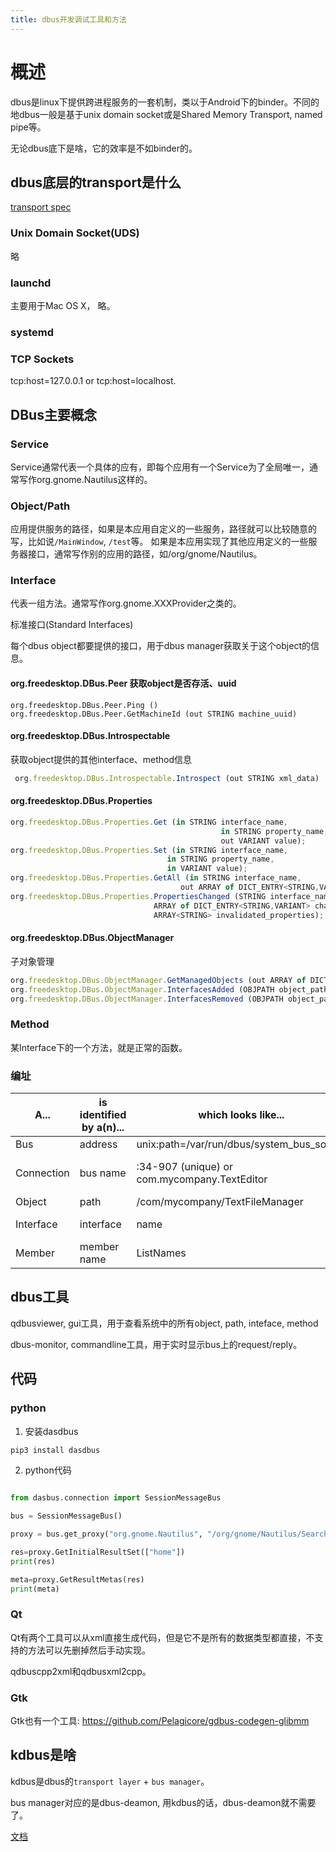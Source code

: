 ```yaml
---
title: dbus开发调试工具和方法
---
```

# 概述

dbus是linux下提供跨进程服务的一套机制，类以于Android下的binder。不同的地dbus一般是基于unix domain socket或是Shared Memory Transport, named pipe等。

无论dbus底下是啥，它的效率是不如binder的。

## dbus底层的transport是什么

[transport spec](https://dbus.freedesktop.org/doc/dbus-specification.html#transports)

### Unix Domain Socket(UDS)

略

### launchd

主要用于Mac OS X， 略。

### systemd

### TCP Sockets

tcp:host=127.0.0.1 or tcp:host=localhost.

## DBus主要概念

### Service

Service通常代表一个具体的应有，即每个应用有一个Service为了全局唯一，通常写作org.gnome.Nautilus这样的。

### Object/Path

应用提供服务的路径，如果是本应用自定义的一些服务，路径就可以比较随意的写，比如说`/MainWindow`, `/test`等。
如果是本应用实现了其他应用定义的一些服务器接口，通常写作别的应用的路径，如/org/gnome/Nautilus。

### Interface

代表一组方法。通常写作org.gnome.XXXProvider之类的。

标准接口(Standard Interfaces)

每个dbus object都要提供的接口，用于dbus manager获取关于这个object的信息。

#### org.freedesktop.DBus.Peer 获取object是否存活、uuid

```
org.freedesktop.DBus.Peer.Ping ()
org.freedesktop.DBus.Peer.GetMachineId (out STRING machine_uuid)
```


#### org.freedesktop.DBus.Introspectable 

获取object提供的其他interface、method信息

```javascript
 org.freedesktop.DBus.Introspectable.Introspect (out STRING xml_data)
```

#### org.freedesktop.DBus.Properties

```javascript
org.freedesktop.DBus.Properties.Get (in STRING interface_name,
                                               in STRING property_name,
                                               out VARIANT value);
org.freedesktop.DBus.Properties.Set (in STRING interface_name,
                                   in STRING property_name,
                                   in VARIANT value);
org.freedesktop.DBus.Properties.GetAll (in STRING interface_name,
                                      out ARRAY of DICT_ENTRY<STRING,VARIANT> props);
org.freedesktop.DBus.Properties.PropertiesChanged (STRING interface_name,
                                ARRAY of DICT_ENTRY<STRING,VARIANT> changed_properties,
                                ARRAY<STRING> invalidated_properties);
```

#### org.freedesktop.DBus.ObjectManager

子对象管理

```javascript
org.freedesktop.DBus.ObjectManager.GetManagedObjects (out ARRAY of DICT_ENTRY<OBJPATH,ARRAY of DICT_ENTRY<STRING,ARRAY of DICT_ENTRY<STRING,VARIANT>>> objpath_interfaces_and_properties);
org.freedesktop.DBus.ObjectManager.InterfacesAdded (OBJPATH object_path, ARRAY of DICT_ENTRY<STRING,ARRAY of DICT_ENTRY<STRING,VARIANT>> interfaces_and_properties);
org.freedesktop.DBus.ObjectManager.InterfacesRemoved (OBJPATH object_path, ARRAY<STRING> interfaces);
```



### Method

某Interface下的一个方法，就是正常的函数。

### 编址

| A...	      | is identified by a(n)...	 | which looks like...                           | 	and is chosen by...                                           |
|------------|---------------------------|-----------------------------------------------|----------------------------------------------------------------|
| Bus        | 	address                  | 	unix:path=/var/run/dbus/system_bus_socket    | 	system configuration                                          |
| Connection | 	bus name                 | 	:34-907 (unique) or com.mycompany.TextEditor | (well-known)	D-Bus (unique) or the owning program (well-known) |
| Object     | 	path                     | 	/com/mycompany/TextFileManager               | 	the owning program                                            |
| Interface  | 	interface                | name                                          | 	org.freedesktop.Hal.Manager	the owning program                |
| Member     | 	member name              | 	ListNames	                                   | the owning program                                             |

## dbus工具

qdbusviewer, gui工具，用于查看系统中的所有object, path, inteface, method

dbus-monitor, commandline工具，用于实时显示bus上的request/reply。

## 代码

### python

1. 安装dasdbus
 
```bash
pip3 install dasdbus
```

2. python代码

```python

from dasbus.connection import SessionMessageBus

bus = SessionMessageBus()

proxy = bus.get_proxy("org.gnome.Nautilus", "/org/gnome/Nautilus/SearchProvider", "org.gnome.Shell.SearchProvider2")

res=proxy.GetInitialResultSet(["home"])
print(res)

meta=proxy.GetResultMetas(res)
print(meta)


```

### Qt

Qt有两个工具可以从xml直接生成代码，但是它不是所有的数据类型都直接，不支持的方法可以先删掉然后手动实现。

qdbuscpp2xml和qdbusxml2cpp。



### Gtk

Gtk也有一个工具: https://github.com/Pelagicore/gdbus-codegen-glibmm

## kdbus是啥

kdbus是dbus的`transport layer` + `bus manager`。

bus manager对应的是dbus-deamon, 用kdbus的话，dbus-deamon就不需要了。

[文档](https://www.freedesktop.org/wiki/Software/systemd/kdbus/)
